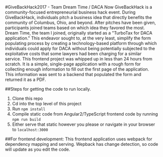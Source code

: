 #GiveBackHack2017 - Team Dream Time / DACA Now
GiveBackHack is a community-focused entrepreneurial business hack event.  During GiveBackHack, individuals pitch a business idea that directly benefits the community of Columbus, Ohio, and beyond.  After pitches have been given, participants joined teams based on which idea they favored the most.  Dream Time, the team I joined, originally started as a "TurboTax for DACA application."  This endeavor sought to, at the very least, simplify the form populating process by creating a technology-based platform through which individuals could apply for DACA without being potentially subjected to the exploitative costs that some lawyers had been charging for a similar service.  This frontend project was whipped up in less than 24 hours from scratch.  It is a simple, single-page application with a rough form for collecting enough information to fill out the first page of the application.  This information was sent to a backend that populated the form and returned it as a PDF.  

##Steps for getting the code to run locally.
1. Clone this repo
2. Cd into the top level of this project
3. Run `npm install`
4. Compile static code from Angular2/TypeScript frontend code by running `npm run build`
5. Either serve that static however you please or navigate in your browser to `localhost:3000`

##For frontend development:
This frontend application uses webpack for dependency mapping and serving.  Wepback has change detection, so code will
update as you edit the code.
